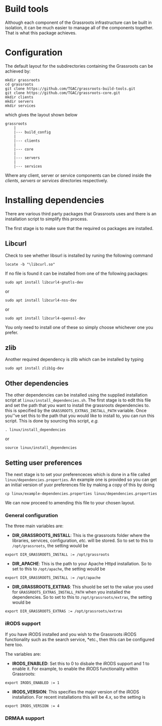 ﻿# Build tools

Although each component of the Grassroots infrastructure can be built in isolation, it can be much easier to manage all of the components together. That is what this package achieves.

# Configuration

The default layout for the subdirectories containing the Grassroots can be achieved by:

```
mkdir grassroots
cd grassroots
git clone https://github.com/TGAC/grassroots-build-tools.git
git clone https://github.com/TGAC/grassroots-core.git
mkdir clients
mkdir servers
mkdir services
```

which gives the layout shown below

```
grassroots
	|
	|--- build_config
	|
	|--- clients
	|
	|--- core
	|
	|--- servers
	|
	|--- services
```

Where any client, server or service components can be cloned inside the *clients*, *servers* or *services* directories respectively.

# Installing dependencies

There are various third party packages that Grassroots uses and there is an installation script to simplify this process. 

The first stage is to make sure that the required os packages are installed. 

## Libcurl

Check to see whether libsurl is installed by runing the following command

```
locate -b "\libcurl.so"
```

If no file is found it can be installed from one of the following packages:

```
sudo apt install libcurl4-gnutls-dev 
```

or 

```
sudo apt install libcurl4-nss-dev
```
or 

```
sudo apt install libcurl4-openssl-dev
```

You only need to install one of these so simply choose whichever one you prefer.

## zlib

Another required dependency is zlib which can be installed by typing 

```
sudo apt install zlib1g-dev
```

## Other dependencies 


The other dependencies can be installed using the supplied installation script at ```linux/install_dependencies.sh```. The first stage is to edit this file and set the path that you want to install the grassroots dependencies to. this is specified by the ```GRASSROOTS_EXTRAS_INSTALL_PATH``` variable. Once you''ve set this to the path that you would like to install to, you can run this script. This is done by sourcing this script, *e.g.*

```
. linux/install_dependencies
```

or 

```
source linux/install_dependencies
```

## Setting user preferences

The next stage is to set your preferenceces which is done in a file called ```linux/dependencies.properties```. An example one is provided so you can get an initial version of yuor preferences file by making a copy of this by doing

```
cp linux/example-dependencies.properties linux/dependencies.properties
```

We can now proceed to amending this file to your chosen layout.


### General configuration

The three main variables are:

 * **DIR_GRASSROOTS_INSTALL**: This is the grassroots folder where the libraries, services, configuration, *etc.* will be stored. So to set to this to ```/opt/grassroots```, the setting would be
 
  ```export DIR_GRASSROOTS_INSTALL := /opt/grassroots```

 * **DIR_APACHE**: This is the path to your Apache Httpd installation. So to set to this to ```/opt/apache```, the setting would be

  ```export DIR_GRASSROOTS_INSTALL := /opt/apache```
 
 
 * **DIR_GRASSROOTS_EXTRAS**: This shuold be set to the value you used for ```GRASSROOTS_EXTRAS_INSTALL_PATH``` when you installed the dependencies. So to set to this to ```/opt/grassroots/extras```, the setting would be
 

  ```export DIR_GRASSROOTS_EXTRAS := /opt/grassroots/extras``` 

### iRODS support
 

If you have iRODS installed and you wish to the Grassroots iRODS functionality such as the search service, *etc., then this can be configured here too.

The variables are:
 * **IRODS_ENABLED**: Set this to 0 to disbale the iRODS support and 1 to enable it. For example, to enable the iRODS functionality within Grassroots: 

  ```export IRODS_ENABLED := 1```
 
 * **IRODS_VERSION**: This specifies the major version of the iRODS installation. For recent installations this will be 4.x, so the setting is

  ```export IRODS_VERSION := 4```


### DRMAA support